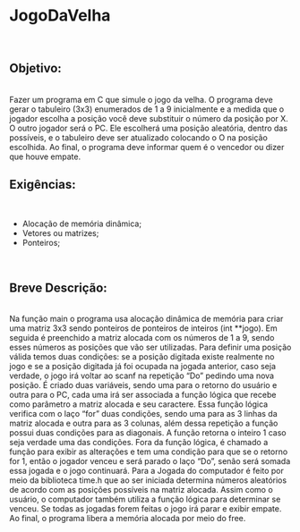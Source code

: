 <h1>JogoDaVelha</h1>
<br>
<h2>Objetivo:</h2><br>
Fazer um programa em C que simule o jogo da velha. O programa deve gerar o tabuleiro (3x3) enumerados de 1 a 9 inicialmente e a medida que o jogador escolha a posição você deve substituir o número da posição por X. O outro jogador será o PC. Ele escolherá uma posição aleatória, dentro das possíveis, e o tabuleiro deve ser atualizado colocando o O na posição escolhida. Ao final, o programa deve informar quem é o vencedor ou dizer que houve empate.
<br>
<h2>Exigências:</h2><br>
<ul>
   <li>Alocação de memória dinâmica;</li>
   <li>Vetores ou matrizes;</li>
   <li>Ponteiros;</li>
</ul>
<br>
<h2>Breve Descrição:</h2><br>
Na função main o programa usa alocação dinâmica de memória para criar uma matriz 3x3 sendo ponteiros de ponteiros de inteiros (int **jogo). Em seguida é preenchido a matriz alocada com os números de 1 a 9, sendo esses números as posições que vão ser utilizadas. Para definir uma posição válida temos duas condições: se a posição digitada existe realmente no jogo e se a posição digitada já foi ocupada na jogada anterior, caso seja verdade, o jogo irá voltar ao scanf na repetição “Do” pedindo uma nova posição. É criado duas variáveis, sendo uma para o retorno do usuário e outra para o PC, cada uma irá ser associada a função lógica que recebe como parâmetro a matriz alocada e seu caractere. Essa função lógica verifica com o laço “for” duas condições, sendo uma para as 3 linhas da matriz alocada e outra para as 3 colunas, além dessa repetição a função possui duas condições para as diagonais. A função retorna o inteiro 1 caso seja verdade uma das condições. Fora da função lógica, é chamado a função para exibir as alterações e   tem uma condição para que se o retorno for 1, então o jogador venceu e será parado o laço “Do”, senão será somada essa jogada e o jogo continuará. Para a Jogada do computador é feito por meio da biblioteca time.h que ao ser iniciada determina números aleatórios de acordo com as posições possíveis na matriz alocada. Assim como o usuário, o computador também utiliza a função lógica para determinar se venceu. Se todas as jogadas forem feitas o jogo irá parar e exibir empate. Ao final, o programa libera a memória alocada por meio do free. 
<br>
